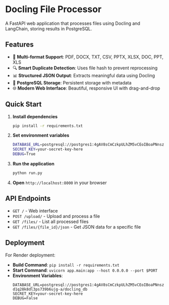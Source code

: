 # Docling File Processor

A FastAPI web application that processes files using Docling and LangChain, storing results in PostgreSQL.

## Features

- 🚀 **Multi-format Support**: PDF, DOCX, TXT, CSV, PPTX, XLSX, DOC, PPT, XLS
- 🔍 **Smart Duplicate Detection**: Uses file hash to prevent reprocessing
- 📊 **Structured JSON Output**: Extracts meaningful data using Docling
- 💾 **PostgreSQL Storage**: Persistent storage with metadata
- 🌐 **Modern Web Interface**: Beautiful, responsive UI with drag-and-drop

## Quick Start

1. **Install dependencies**
   ```bash
   pip install -r requirements.txt
   ```

2. **Set environment variables**
   ```bash
   DATABASE_URL=postgresql://postgres1:4gAV8sCmCzkpULhZM5vCEoIBoaPNnszx@dpg-d1q28k8dl3ps739b6ujg-a/docling_db
   SECRET_KEY=your-secret-key-here
   DEBUG=True
   ```

3. **Run the application**
   ```bash
   python run.py
   ```

4. **Open** `http://localhost:8000` in your browser

## API Endpoints

- `GET /` - Web interface
- `POST /upload/` - Upload and process a file
- `GET /files/` - List all processed files
- `GET /files/{file_id}/json` - Get JSON data for a specific file

## Deployment

For Render deployment:
- **Build Command**: `pip install -r requirements.txt`
- **Start Command**: `uvicorn app.main:app --host 0.0.0.0 --port $PORT`
- **Environment Variables**:
  ```
  DATABASE_URL=postgresql://postgres1:4gAV8sCmCzkpULhZM5vCEoIBoaPNnszx@dpg-d1q28k8dl3ps739b6ujg-a/docling_db
  SECRET_KEY=your-secret-key-here
  DEBUG=False
  ``` 